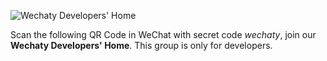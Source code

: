 ![Wechaty Developers' Home](https://chatie.io/wechaty-getting-started/bot-qr-code.png)

Scan the following QR Code in WeChat with secret code _wechaty_, join our **Wechaty Developers' Home**. This group is only for developers.
